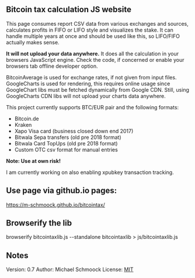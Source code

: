 ## Bitcoin tax calculation JS website

This page consumes report CSV data from various exchanges and sources,
calculates profits in FIFO or LIFO style and visualizes the stake.
It can handle multiple years at once and should be used like this,
so LIFO/FIFO actually makes sense.

**It will not upload your data anywhere.** It does all the calculation
in your browsers JavaScript engine. Check the code, if concerned or
enable your browsers tab offline developer option.

BitcoinAverage is used for exchange rates, if not given from input files.
GoogleCharts is used for rendering, this requires online usage
since GoogleChart libs must be fetched dynamically from Google CDN.
Still, using GoogleCharts CDN libs will not upload your charts data anywhere.

This project currently supports BTC/EUR pair and the following formats:
- Bitcoin.de
- Kraken
- Xapo Visa card (business closed down end 2017)
- Bitwala Sepa transfers (old pre 2018 format)
- Bitwala Card TopUps (old pre 2018 format)
- Custom OTC csv format for manual entries

**Note: Use at own risk!**

I am currently working on also enabling xpubkey transaction tracking.

## Use page via github.io pages:
https://m-schmoock.github.io/bitcointax/

## Browserify the lib

browserify bitcointaxlib.js --standalone bitcointaxlib > js/bitcointaxlib.js

## Notes
Version: 0.7
Author: Michael Schmoock
License: [MIT](https://opensource.org/licenses/MIT)
